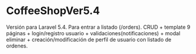 # CoffeeShopVer5.4
Versión para Laravel 5.4. Para entrar a listado (/orders). CRUD + template 9 páginas + login/registro usuario + validaciones(notificaciones) + modal eliminar + creación/modificación de perfil de usuario con listado de ordenes.
